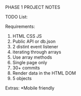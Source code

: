 PHASE 1 PROJECT NOTES

TODO List:


Requirements:

1. HTML CSS JS
2. Public API or db.json
3. 2 distint event listener
4. iterating through arrays
5. Use array methods
6. Single page only
7. 30+ commits
8. Render data in the HTML DOM
9. 5 objects

Extras:
*Mobile friendly